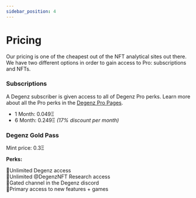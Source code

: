 ```yaml
---
sidebar_position: 4
---
```


# Pricing

Our pricing is one of the cheapest out of the NFT analytical sites out there.
We have two different options in order to gain access to Pro: subscriptions and NFTs.

### Subscriptions
A Degenz subscriber is given access to all of Degenz Pro perks. 
Learn more about all the Pro perks in the [Degenz Pro Pages](./category/flips-pro---pages).

- 1 Month: 0.049Ξ
- 6 Month: 0.249Ξ *(17% discount per month)*

### Degenz Gold Pass

Mint price: 0.3Ξ

**Perks:**

🎯Unlimited Degenz access  
🎯Unlimited @DegenzNFT Research access  
🎯Gated channel in the Degenz discord  
🎯Primary access to new features + games  